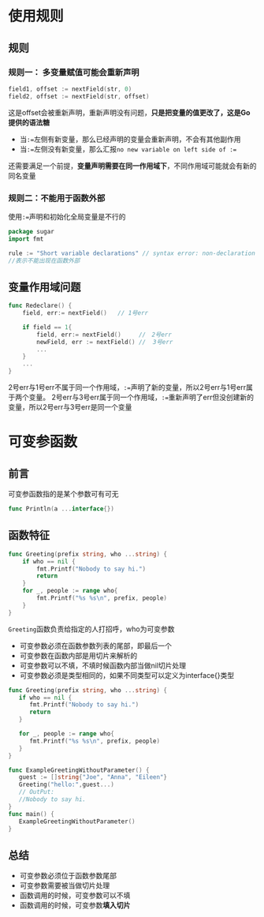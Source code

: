 # 使用规则

## 规则

### 规则一： 多变量赋值可能会重新声明

```go
field1, offset := nextField(str, 0)
field2, offset := nextField(str, offset)
```

这是offset会被重新声明，重新声明没有问题，**只是把变量的值更改了，这是Go提供的语法糖**

- 当`:=`左侧有新变量，那么已经声明的变量会重新声明，不会有其他副作用
- 当`:=`左侧没有新变量，那么汇报`no new variable on left side of :=`

还需要满足一个前提，**变量声明需要在同一作用域下**，不同作用域可能就会有新的同名变量

### 规则二：不能用于函数外部

使用`:=`声明和初始化全局变量是不行的

```go
package sugar
import fmt

rule := "Short variable declarations" // syntax error: non-declaration statement outside function body
//表示不能出现在函数外部
```

## 变量作用域问题

```go
func Redeclare() {
    field, err:= nextField()   // 1号err

    if field == 1{
        field, err:= nextField()     //　2号err
        newField, err := nextField() //  3号err
        ...
    }
    ...
}
```

2号err与1号err不属于同一个作用域，`:=`声明了新的变量，所以2号err与1号err属于两个变量。
2号err与3号err属于同一个作用域，`:=`重新声明了err但没创建新的变量，所以2号err与3号err是同一个变量

# 可变参函数

## 前言

可变参函数指的是某个参数可有可无

```go
func Println(a ...interface{})
```

## 函数特征

~~~go
func Greeting(prefix string, who ...string) {
    if who == nil {
        fmt.Printf("Nobody to say hi.")
        return
    }
    for _, people := range who{
        fmt.Printf("%s %s\n", prefix, people)
    }
}
~~~

`Greeting`函数负责给指定的人打招呼，who为可变参数

- 可变参数必须在函数参数列表的尾部，即最后一个
- 可变参数在函数内部是用切片来解析的
- 可变参数可以不填，不填时候函数内部当做nil切片处理
- 可变参数必须是类型相同的，如果不同类型可以定义为interface{}类型

```go
func Greeting(prefix string, who ...string) {
   if who == nil {
      fmt.Printf("Nobody to say hi.")
      return
   }

   for _, people := range who{
      fmt.Printf("%s %s\n", prefix, people)
   }
}

func ExampleGreetingWithoutParameter() {
   guest := []string{"Joe", "Anna", "Eileen"}
   Greeting("hello:",guest...)
   // OutPut:
   //Nobody to say hi.
}
func main() {
   ExampleGreetingWithoutParameter()
}
```

## 总结

- 可变参数必须位于函数参数尾部
- 可变参数需要被当做切片处理
- 函数调用的时候，可变参数可以不填
- 函数调用的时候，可变参数**填入切片**

